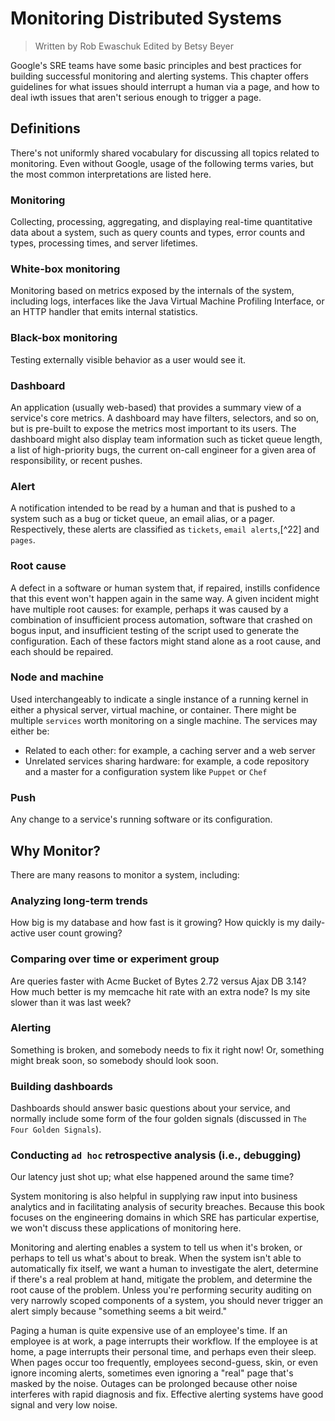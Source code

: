 # Monitoring Distributed Systems

> Written by Rob Ewaschuk
> Edited by Betsy Beyer

Google's SRE teams have some basic principles and best practices for
building successful monitoring and alerting systems. This chapter offers
guidelines for what issues should interrupt a human via a page, and how
to deal iwth issues that aren't serious enough to trigger a page.

## Definitions

There's not uniformly shared vocabulary for discussing all topics related
to monitoring. Even without Google, usage of the following terms varies,
but the most common interpretations are listed here.

### Monitoring

Collecting, processing, aggregating, and displaying real-time
quantitative data about a system, such as query counts and types, error
counts and types, processing times, and server lifetimes.

### White-box monitoring

Monitoring based on metrics exposed by the internals of the system,
including logs, interfaces like the Java Virtual Machine Profiling
Interface, or an HTTP handler that emits internal statistics.

### Black-box monitoring

Testing externally visible behavior as a user would see it.

### Dashboard

An application (usually web-based) that provides a summary view of a
service's core metrics. A dashboard may have filters, selectors, and so
on, but is pre-built to expose the metrics most important to its users.
The dashboard might also display team information such as ticket queue
length, a list of high-priority bugs, the current on-call engineer for a
given area of responsibility, or recent pushes.

### Alert

A notification intended to be read by a human and that is pushed to a
system such as a bug or ticket queue, an email alias, or a pager.
Respectively, these alerts are classified as `tickets`, `email
alerts`,[^22] and `pages`.

### Root cause

A defect in a software or human system that, if repaired, instills
confidence that this event won't happen again in the same way. A given
incident might have multiple root causes: for example, perhaps it was
caused by a combination of insufficient process automation, software
that crashed on bogus input, and insufficient testing of the script used
to generate the configuration. Each of these factors might stand alone
as a root cause, and each should be repaired.

### Node and machine

Used interchangeably to indicate a single instance of a running kernel
in either a physical server, virtual machine, or container. There might
be multiple `services` worth monitoring on a single machine. The
services may either be:

* Related to each other: for example, a caching server and a web server
* Unrelated services sharing hardware: for example, a code repository
  and a master for a configuration system like `Puppet` or `Chef`

### Push

Any change to a service's running software or its configuration.

## Why Monitor?

There are many reasons to monitor a system, including:

### Analyzing long-term trends

How big is my database and how fast is it growing? How quickly is my
daily-active user count growing?

### Comparing over time or experiment group

Are queries faster with Acme Bucket of Bytes 2.72 versus Ajax DB 3.14?
How much better is my memcache hit rate with an extra node? Is my
site slower than it was last week?

### Alerting

Something is broken, and somebody needs to fix it right now! Or,
something might break soon, so somebody should look soon.

### Building dashboards

Dashboards should answer basic questions about your service, and
normally include some form of the four golden signals (discussed in `The
Four Golden Signals`).

### Conducting `ad hoc` retrospective analysis (i.e., debugging)

Our latency just shot up; what else happened around the same time?

System monitoring is also helpful in supplying raw input into business
analytics and in facilitating analysis of security breaches. Because
this book focuses on the engineering domains in which SRE has particular
expertise, we won't discuss these applications of monitoring here.

Monitoring and alerting enables a system to tell us when it's broken, or
perhaps to tell us what's about to break. When the system isn't able to automatically fix itself, we want a human to investigate the alert,
determine if there's a real problem at hand, mitigate the problem, and
determine the root cause of the problem. Unless you're performing
security auditing on very narrowly scoped components of a system, you
should never trigger an alert simply because "something seems a bit
weird."

Paging a human is quite expensive use of an employee's time. If an
employee is at work, a page interrupts their workflow. If the employee
is at home, a page interrupts their personal time, and perhaps even
their sleep. When pages occur too frequently, employees second-guess,
skin, or even ignore incoming alerts, sometimes even ignoring a "real"
page that's masked by the noise. Outages can be prolonged because other
noise interferes with rapid diagnosis and fix. Effective alerting
systems have good signal and very low noise.
